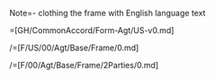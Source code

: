 Note=- clothing the frame with English language text

=[GH/CommonAccord/Form-Agt/US-v0.md] 

/=[F/US/00/Agt/Base/Frame/0.md] 

/=[F/00/Agt/Base/Frame/2Parties/0.md]